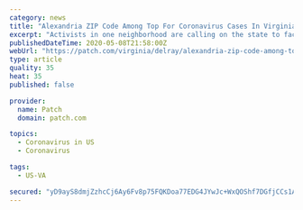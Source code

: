 ```yaml
---
category: news
title: "Alexandria ZIP Code Among Top For Coronavirus Cases In Virginia"
excerpt: "Activists in one neighborhood are calling on the state to facilitate large-scale testing amid concerns of the virus spreading."
publishedDateTime: 2020-05-08T21:58:00Z
webUrl: "https://patch.com/virginia/delray/alexandria-zip-code-among-top-coronavirus-cases-virginia"
type: article
quality: 35
heat: 35
published: false

provider:
  name: Patch
  domain: patch.com

topics:
  - Coronavirus in US
  - Coronavirus

tags:
  - US-VA

secured: "yD9ayS8dmjZzhcCj6Ay6Fv8p75FQKDoa77EDG4JYwJc+WxQOShf7DGfjCCs1ASp+wTN9hGBsAFm5OPQPv4jmPB0MyOHDbW+3LV5Ckbp6wwlYN4NDxPtWHv82+IPB87pinVVvGQ7yrdbiChT1duJW+avj3ZXnNf92nTTMFaPTo+PB5yBpA6w90YSFRdbaZzqnyEiWCqtPRAJXS9uOFS9l9d9BJ2V9ZAc/BwfYz7ZH3ZFIjdPJZ0StTBN3NdlSX9M21z1mk41Iz2bmWRttxyIkwIPUrSjIzAXLn8clHW9kGX8OlJudI5DxgeZ6wYUVvw6KIC2MrqeT0L9mKfTs2ago2hzLzHmvRqB2SIq50+Xm63WPFcQjnlOkE5280COu0EuADb7R1qCrUxRPkq17g8jg34nKLTmRHf/rkOmDrFORjy8MS13+eFJiQOWhQf5pyYfy33dsyQkUaR0jmtAwK4xiQHn+Z5Ma1iye/XmiZODY56E=;Pula1hSs6UEyQUPHckWFaQ=="
---
```


